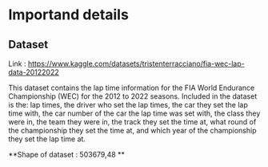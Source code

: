 # Importand details

## Dataset

Link : https://www.kaggle.com/datasets/tristenterracciano/fia-wec-lap-data-20122022

This dataset contains the lap time information for the FIA World Endurance Championship (WEC) for the 2012 to 2022 seasons. Included in the dataset is the: lap times, the driver who set the lap times, the car they set the lap time with, the car number of the car the lap time was set with, the class they were in, the team they were in, the track they set the time at, what round of the championship they set the time at, and which year of the championship they set the lap time at.

**Shape of dataset : 503679,48 **

